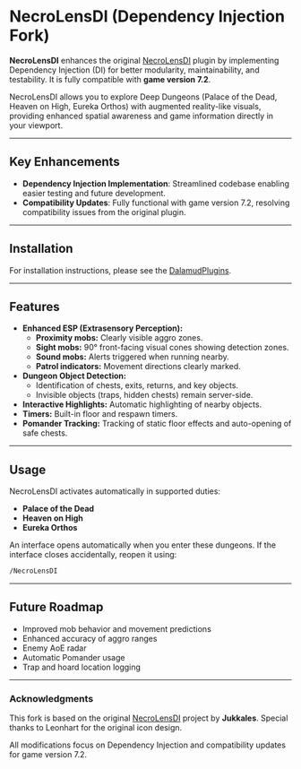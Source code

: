 &#x20;&#x20;

# NecroLensDI (Dependency Injection Fork)

**NecroLensDI** enhances the original [NecroLensDI](https://github.com/Jukkales/NecroLensDI) plugin by implementing Dependency Injection (DI) for better modularity, maintainability, and testability. It is fully compatible with **game version 7.2**.

NecroLensDI allows you to explore Deep Dungeons (Palace of the Dead, Heaven on High, Eureka Orthos) with augmented reality-like visuals, providing enhanced spatial awareness and game information directly in your viewport.

---

## Key Enhancements

- **Dependency Injection Implementation**: Streamlined codebase enabling easier testing and future development.
- **Compatibility Updates**: Fully functional with game version 7.2, resolving compatibility issues from the original plugin.

---

## Installation

For installation instructions, please see the [DalamudPlugins](https://github.com/mariamatthews/DalamudPlugins).

---

## Features

- **Enhanced ESP (Extrasensory Perception):**
  - **Proximity mobs:** Clearly visible aggro zones.
  - **Sight mobs:** 90° front-facing visual cones showing detection zones.
  - **Sound mobs:** Alerts triggered when running nearby.
  - **Patrol indicators:** Movement directions clearly marked.
- **Dungeon Object Detection:**
  - Identification of chests, exits, returns, and key objects.
  - Invisible objects (traps, hidden chests) remain server-side.
- **Interactive Highlights:** Automatic highlighting of nearby objects.
- **Timers:** Built-in floor and respawn timers.
- **Pomander Tracking:** Tracking of static floor effects and auto-opening of safe chests.

---

## Usage

NecroLensDI activates automatically in supported duties:

- **Palace of the Dead**
- **Heaven on High**
- **Eureka Orthos**

An interface opens automatically when you enter these dungeons. If the interface closes accidentally, reopen it using:

```sh
/NecroLensDI
```

---

## Future Roadmap

- Improved mob behavior and movement predictions
- Enhanced accuracy of aggro ranges
- Enemy AoE radar
- Automatic Pomander usage
- Trap and hoard location logging

---

### Acknowledgments

This fork is based on the original [NecroLensDI](https://github.com/Jukkales/NecroLensDI) project by **Jukkales**. Special thanks to Leonhart for the original icon design.

All modifications focus on Dependency Injection and compatibility updates for game version 7.2.

